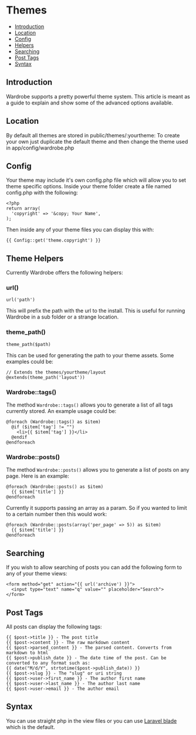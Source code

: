# Themes

- [Introduction](#introduction)
- [Location](#location)
- [Config](#config)
- [Helpers](#helpers)
- [Searching](#searching)
- [Post Tags](#posts)
- [Syntax](#syntax)

<a name="introduction"></a>
## Introduction

Wardrobe supports a pretty powerful theme system. This article is meant as a guide to explain and show some of the advanced options available.

<a name="location"></a>
## Location

By default all themes are stored in public/themes/:yourtheme: To create your own just duplicate the default theme and then change the theme used in app/config/wardrobe.php

<a name="config"></a>
## Config

Your theme may include it's own config.php file which will allow you to set theme specific options. Inside your theme folder create a file named config.php with the following:

    <?php
    return array(
      'copyright' => '&copy; Your Name',
    );

Then inside any of your theme files you can display this with:

    {{ Config::get('theme.copyright') }}

<a name="helpers"></a>
## Theme Helpers

Currently Wardrobe offers the following helpers:

### url()

    url('path')

This will prefix the path with the url to the install. This is useful for running Wardrobe in a sub folder or a strange location.

### theme_path()

    theme_path($path)

This can be used for generating the path to your theme assets. Some examples could be:

    // Extends the themes/yourtheme/layout
    @extends(theme_path('layout'))

### Wardrobe::tags()

The method `Wardrobe::tags()` allows you to generate a list of all tags currently stored. An example usage could be:

    @foreach (Wardrobe::tags() as $item)
      @if ($item['tag'] != "")
        <li>{{ $item['tag'] }}</li>
      @endif
    @endforeach

### Wardrobe::posts()

The method `Wardrobe::posts()` allows you to generate a list of posts on any page. Here is an example:

    @foreach (Wardrobe::posts() as $item)
      {{ $item['title'] }}
    @endforeach

Currently it supports passing an array as a param. So if you wanted to limit to a certain number then this would work:

    @foreach (Wardrobe::posts(array('per_page' => 5)) as $item)
      {{ $item['title'] }}
    @endforeach

<a name="searching"></a>
## Searching

If you wish to allow searching of posts you can add the following form to any of your theme views:

    <form method="get" action="{{ url('archive') }}">
      <input type="text" name="q" value="" placeholder="Search">
    </form>

<a name="posts"></a>
## Post Tags

All posts can display the following tags:

    {{ $post->title }} - The post title
    {{ $post->content }} - The raw markdown content
    {{ $post->parsed_content }} - The parsed content. Converts from markdown to html
    {{ $post->publish_date }} - The date time of the post. Can be converted to any format such as:
    {{ date("M/d/Y", strtotime($post->publish_date)) }}
    {{ $post->slug }} - The "slug" or uri string
    {{ $post->user->first_name }} - The author first name
    {{ $post->user->last_name }} - The author last name
    {{ $post->user->email }} - The author email

<a name="syntax"></a>
## Syntax

You can use straight php in the view files or you can use [Laravel blade](http://laravel.com/docs/templates#blade-templating) which is the default.

